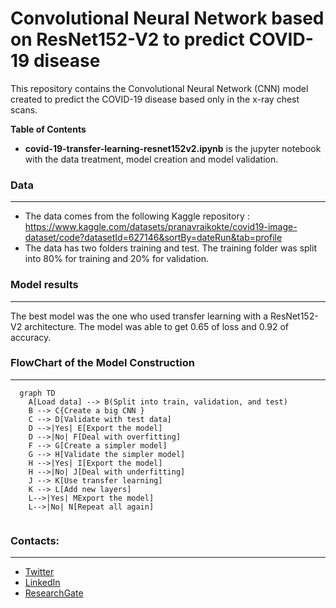 # Convolutional Neural Network based on ResNet152-V2 to predict COVID-19 disease


This repository contains the Convolutional Neural Network (CNN) model created to predict the COVID-19 disease based only in the x-ray chest scans.


**Table of Contents**

* **covid-19-transfer-learning-resnet152v2.ipynb** is the jupyter notebook with the data treatment, model creation and model validation.

### Data 

----
- The data comes from the following Kaggle repository : https://www.kaggle.com/datasets/pranavraikokte/covid19-image-dataset/code?datasetId=627146&sortBy=dateRun&tab=profile
- The data has two folders training and test. The training folder was split into 80% for training and 20% for validation. 

### Model results
---

The best model was the one who used transfer learning with a ResNet152-V2 architecture. The model was able to get 0.65 of loss and 0.92 of accuracy. 
                
### FlowChart of the Model Construction
---
```mermaid 
  graph TD
    A[Load data] --> B(Split into train, validation, and test)
    B --> C{Create a big CNN }
    C --> D[Validate with test data]
    D -->|Yes| E[Export the model]
    D -->|No| F[Deal with overfitting]
    F --> G[Create a simpler model]
    G --> H[Validate the simpler model]
    H -->|Yes| I[Export the model]
    H -->|No| J[Deal with underfitting]
    J --> K[Use transfer learning]
    K --> L[Add new layers]
    L-->|Yes| MExport the model]
    L-->|No| N[Repeat all again]
    

```

### Contacts:
---
- [Twitter](https://twitter.com/sarasti_seb)
- [LinkedIn](https://linkedin.com/in/sebastiansarasti)
- [ResearchGate](https://www.researchgate.net/profile/Sebastian-Sarasti-2)

